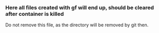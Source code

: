 ### Here all files created with gf will end up, should be cleared after container is killed ###

Do not remove this file, as the directory will be removed by git then.
